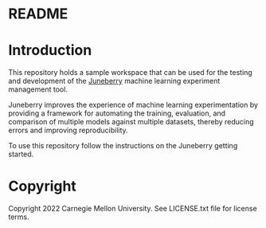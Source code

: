 README
==========

# Introduction

This repository holds a sample workspace that can be used for the testing and development of the 
[Juneberry](https://github.com/cmu-sei/juneberry) machine learning experiment management tool.

Juneberry improves the experience of machine learning experimentation by providing a framework for automating 
the training, evaluation, and comparison of multiple models against multiple datasets, thereby reducing errors and 
improving reproducibility.

To use this repository follow the instructions on the Juneberry getting started.


# Copyright

Copyright 2022 Carnegie Mellon University.  See LICENSE.txt file for license terms.

